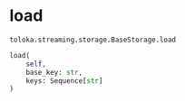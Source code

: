 # load
`toloka.streaming.storage.BaseStorage.load`

```python
load(
    self,
    base_key: str,
    keys: Sequence[str]
)
```

